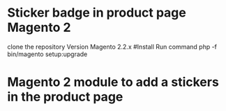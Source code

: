 # Sticker badge in product page Magento 2  
clone the repository
Version Magento 2.2.x
#Install
Run command php -f bin/magento setup:upgrade

# Magento 2 module to add a stickers in the product page
